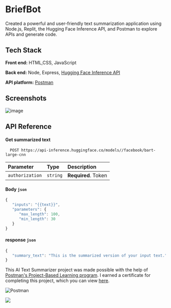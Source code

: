 
# BriefBot

Created a powerful and user-friendly text summarization application using Node.js, Replit, the Hugging Face Inference API, and Postman to explore APIs and generate code. 

## Tech Stack

**Front end:** HTML,CSS, JavaScript

**Back end:** Node, Express, [Hugging Face Inference API](https://huggingface.co/docs/api-inference/index)

**API platform:** [Postman](https://www.postman.com/) 

## Screenshots

![image](https://github.com/user-attachments/assets/cd5916a1-bf87-4e66-a57b-7ffd982eee10)

## API Reference

#### Get summarized text

```
  POST https://api-inference.huggingface.co/models//facebook/bart-large-cnn
```

| Parameter | Type     | Description                |
| :-------- | :------- | :------------------------- |
| `authorization` | `string` | **Required**. Token |


#### Body `json`
```javascript
{
   "inputs": "{{text}}",
   "parameters": {
      "max_length": 100,
      "min_length": 30
   }
}
```
#### response `json`
```javascript
{
   "summary_text": "This is the summarized version of your input text."
}
```
This AI Text Summarizer project was made possible with the help of [Postman's Project-Based Learning program](https://academy.postman.com/project-ai-text-summarizer). I earned a certificate for completing this project, which you can view [here](https://verify.skilljar.com/c/jemxejqnhodn).

![Postman](https://img.shields.io/badge/Postman-FF6C37?style=for-the-badge&logo=Postman&logoColor=white)


<img src="https://t.bkit.co/w_66c0efc8cc359.gif" />
